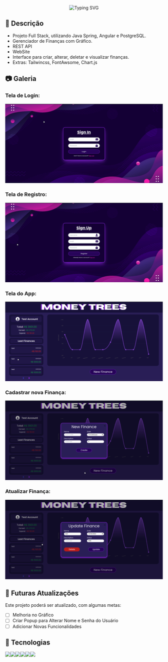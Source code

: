 <p align="center"
<a href="https://git.io/typing-svg"><img src="https://readme-typing-svg.herokuapp.com?font=&weight=600&size=26&pause=1000&color=FFFFFF&center=true&vCenter=true&random=false&width=550&height=75&lines=Finance+Manager" alt="Typing SVG" /></a>
</p>

## 📖 Descrição
- Projeto Full Stack, utilizando Java Spring, Angular e PostgreSQL.
- Gerenciador de Finanças com Gráfico.
- REST API
- WebSite
- Interface para criar, alterar, deletar e visualizar finanças.
- Extras: Tailwincss, FontAwsome, Chart.js

## 📷 Galeria

### Tela de Login:

![alt text](images/login.png)

### Tela de Registro:
![alt text](images/register.png)

### Tela do App:

![alt text](images/app.png)

### Cadastrar nova Finança:

![alt text](images/newfinance.png)

### Atualizar Finança:

![alt text](images/updatefinance.png)

##

## 🚀 Futuras Atualizações

Este projeto poderá ser atualizado, com algumas metas:

- [ ] Melhoria no Gráfico
- [ ] Criar Popup para Alterar Nome e Senha do Usuário
- [ ] Adicionar Novas Funcionalidades

## 🤖 Tecnologias
<img src="https://img.shields.io/badge/Angular-DD0031?style=for-the-badge&logo=angular&logoColor=white"><img src="https://img.shields.io/badge/Spring-6DB33F?style=for-the-badge&logo=spring&logoColor=white"><img src="https://img.shields.io/badge/PostgreSQL-316192?style=for-the-badge&logo=postgresql&logoColor=white"><img src="https://img.shields.io/badge/TypeScript-007ACC?style=for-the-badge&logo=typescript&logoColor=white"><img src="https://img.shields.io/badge/Java-ED8B00?style=for-the-badge&logo=openjdk&logoColor=white"><img src="https://img.shields.io/badge/Tailwind_CSS-38B2AC?style=for-the-badge&logo=tailwind-css&logoColor=white">